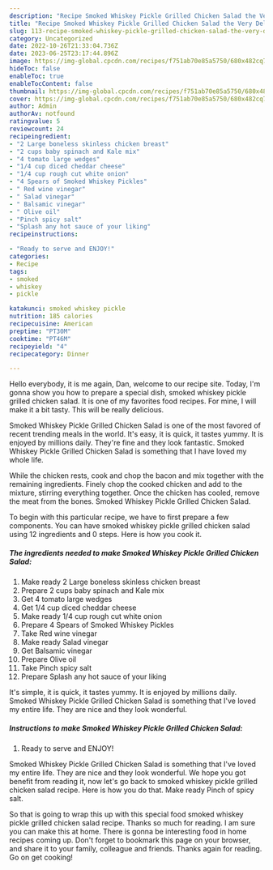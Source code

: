 ```yaml
---
description: "Recipe Smoked Whiskey Pickle Grilled Chicken Salad the Very Delicious}"
title: "Recipe Smoked Whiskey Pickle Grilled Chicken Salad the Very Delicious}"
slug: 113-recipe-smoked-whiskey-pickle-grilled-chicken-salad-the-very-delicious
category: Uncategorized
date: 2022-10-26T21:33:04.736Z
date: 2023-06-25T23:17:44.896Z
image: https://img-global.cpcdn.com/recipes/f751ab70e85a5750/680x482cq70/smoked-whiskey-pickle-grilled-chicken-salad-recipe-main-photo.jpg
hideToc: false
enableToc: true
enableTocContent: false
thumbnail: https://img-global.cpcdn.com/recipes/f751ab70e85a5750/680x482cq70/smoked-whiskey-pickle-grilled-chicken-salad-recipe-main-photo.jpg
cover: https://img-global.cpcdn.com/recipes/f751ab70e85a5750/680x482cq70/smoked-whiskey-pickle-grilled-chicken-salad-recipe-main-photo.jpg
author: Admin
authorAv: notfound
ratingvalue: 5
reviewcount: 24
recipeingredient:
- "2 Large boneless skinless chicken breast"
- "2 cups baby spinach and Kale mix"
- "4 tomato large wedges"
- "1/4 cup diced cheddar cheese"
- "1/4 cup rough cut white onion"
- "4 Spears of Smoked Whiskey Pickles"
- " Red wine vinegar"
- " Salad vinegar"
- " Balsamic vinegar"
- " Olive oil"
- "Pinch spicy salt"
- "Splash any hot sauce of your liking"
recipeinstructions:

- "Ready to serve and ENJOY!"
categories:
- Recipe
tags:
- smoked
- whiskey
- pickle

katakunci: smoked whiskey pickle 
nutrition: 185 calories
recipecuisine: American
preptime: "PT30M"
cooktime: "PT46M"
recipeyield: "4"
recipecategory: Dinner

---
```



Hello everybody, it is me again, Dan, welcome to our recipe site. Today, I'm gonna show you how to prepare a special dish, smoked whiskey pickle grilled chicken salad. It is one of my favorites food recipes. For mine, I will make it a bit tasty. This will be really delicious.

Smoked Whiskey Pickle Grilled Chicken Salad is one of the most favored of recent trending meals in the world. It's easy, it is quick, it tastes yummy. It is enjoyed by millions daily. They're fine and they look fantastic. Smoked Whiskey Pickle Grilled Chicken Salad is something that I have loved my whole life.

While the chicken rests, cook and chop the bacon and mix together with the remaining ingredients. Finely chop the cooked chicken and add to the mixture, stirring everything together. Once the chicken has cooled, remove the meat from the bones. Smoked Whiskey Pickle Grilled Chicken Salad.


To begin with this particular recipe, we have to first prepare a few components. You can have smoked whiskey pickle grilled chicken salad using 12 ingredients and 0 steps. Here is how you cook it.

<!--inarticleads1-->

##### The ingredients needed to make Smoked Whiskey Pickle Grilled Chicken Salad:

1. Make ready 2 Large boneless skinless chicken breast
1. Prepare 2 cups baby spinach and Kale mix
1. Get 4 tomato large wedges
1. Get 1/4 cup diced cheddar cheese
1. Make ready 1/4 cup rough cut white onion
1. Prepare 4 Spears of Smoked Whiskey Pickles
1. Take  Red wine vinegar
1. Make ready  Salad vinegar
1. Get  Balsamic vinegar
1. Prepare  Olive oil
1. Take Pinch spicy salt
1. Prepare Splash any hot sauce of your liking


It&#39;s simple, it is quick, it tastes yummy. It is enjoyed by millions daily. Smoked Whiskey Pickle Grilled Chicken Salad is something that I&#39;ve loved my entire life. They are nice and they look wonderful. 

<!--inarticleads2-->

##### Instructions to make Smoked Whiskey Pickle Grilled Chicken Salad:


1. Ready to serve and ENJOY!

Smoked Whiskey Pickle Grilled Chicken Salad is something that I&#39;ve loved my entire life. They are nice and they look wonderful. We hope you got benefit from reading it, now let&#39;s go back to smoked whiskey pickle grilled chicken salad recipe. Here is how you do that. Make ready Pinch of spicy salt. 

So that is going to wrap this up with this special food smoked whiskey pickle grilled chicken salad recipe. Thanks so much for reading. I am sure you can make this at home. There is gonna be interesting food in home recipes coming up. Don't forget to bookmark this page on your browser, and share it to your family, colleague and friends. Thanks again for reading. Go on get cooking!
